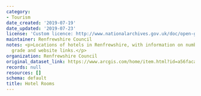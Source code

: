 ```yaml
---
category:
- Tourism
date_created: '2019-07-19'
date_updated: '2019-07-23'
license: 'Custom licence: http://www.nationalarchives.gov.uk/doc/open-government-licence/version/3/'
maintainer: Renfrewshire Council
notes: <p>Locations of hotels in Renfrewshire, with information on number of rooms,
  grade and website links.</p>
organization: Renfrewshire Council
original_dataset_link: https://www.arcgis.com/home/item.html?id=a56faca05f8847889a66c9518ea7f53b
records: null
resources: []
schema: default
title: Hotel Rooms
---
```

